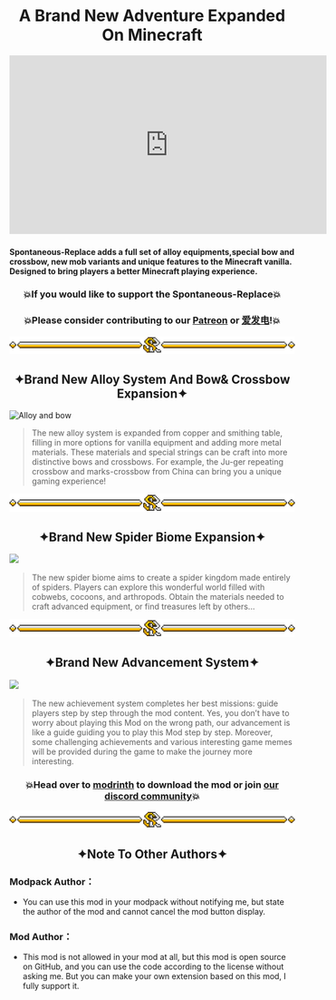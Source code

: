 # <center>A Brand New Adventure Expanded On Minecraft</center>

<iframe width="560" height="315" src="https://www.youtube-nocookie.com/embed/SpDuqRVBmPI" title="YouTube video player" frameborder="0" allow="accelerometer; autoplay; clipboard-write; encrypted-media; gyroscope; picture-in-picture; web-share" allowfullscreen></iframe>

#### Spontaneous-Replace adds a full set of alloy equipments,special bow and crossbow, new mob variants and unique features to the Minecraft vanilla. Designed to bring players a better Minecraft playing experience.

### <center>💥If you would like to support the Spontaneous-Replace💥</center>

### <center>💥Please consider contributing to our [Patreon](https://www.patreon.com/GameGeek_Saikel) or [爱发电](https://afdian.net/a/GameGeek_Saikel)!💥</center>

![Line](https://raw.githubusercontent.com/Saikel-Orado-Liu/Spontaneous-Replace/1.20.2/img/Line.png)

## <center>✦Brand New Alloy System And Bow& Crossbow Expansion✦</center>

![Alloy and bow](https://github.com/Saikel-Orado-Liu/Spontaneous-Replace/blob/1.20.2/img/Alloy%20and%20bow.gif?raw=true)

> The new alloy system is expanded from copper and smithing table, filling in more options for vanilla equipment and adding more metal materials. These
> materials and special strings can be craft into more distinctive bows and crossbows. For example, the Ju-ger repeating crossbow and marks-crossbow from China
> can bring you a unique gaming experience!

![Line](https://raw.githubusercontent.com/Saikel-Orado-Liu/Spontaneous-Replace/1.20.2/img/Line.png)

## <center>✦Brand New Spider Biome Expansion✦</center>

![](https://cdn.modrinth.com/data/i7bdRH9R/images/ea90c3f854c77ed77607d8e268859d2b249d9c40.gif)

> The new spider biome aims to create a spider kingdom made entirely of spiders. Players can explore this wonderful world filled with cobwebs, cocoons, and
> arthropods. Obtain the materials needed to craft advanced equipment, or find treasures left by others...

![Line](https://raw.githubusercontent.com/Saikel-Orado-Liu/Spontaneous-Replace/1.20.2/img/Line.png)

## <center>✦Brand New Advancement System✦</center>

![](https://cdn.modrinth.com/data/i7bdRH9R/images/84cb170a73408a4271859c8827584e733e01b2da.gif)

> The new achievement system completes her best missions: guide players step by step through the mod content. Yes, you don’t have to worry about playing this
> Mod on the wrong path, our advancement is like a guide guiding you to play this Mod step by step. Moreover, some challenging achievements and various
> interesting game memes will be provided during the game to make the journey more interesting.

### <center>💥Head over to [modrinth](https://modrinth.com/mod/spontaneous-replace) to download the mod or join [our discord community](https://discord.com/invite/ChRbMFgVw3)💥</center>

![Line](https://raw.githubusercontent.com/Saikel-Orado-Liu/Spontaneous-Replace/1.20.2/img/Line.png)

## <center>✦Note To Other Authors✦</center>

### Modpack Author：

- You can use this mod in your modpack without notifying me, but state the author of the mod and cannot cancel the mod button display.

### Mod Author：

- This mod is not allowed in your mod at all, but this mod is open source on GitHub, and you can use the code according to the license without asking me. But
  you can make your own extension based on this mod, I fully support it.